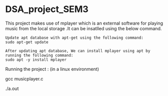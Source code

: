 # DSA_project_SEM3
This project makes use of mplayer which is an external software for playing music from the local storage .It can be insatlled using the below command.


    Update apt database with apt-get using the following command:
    sudo apt-get update
    
    After updating apt database, We can install mplayer using apt by running the following command:
    sudo apt -y install mplayer

Running the project : (in a linux environment)

  gcc musicplayer.c
  
  ./a.out

  
  



